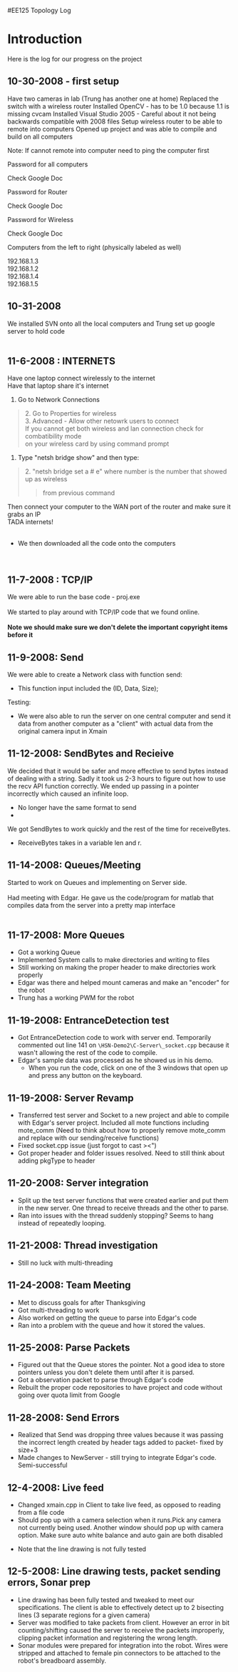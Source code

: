 #EE125 Topology Log

# Introduction #

Here is the log for our progress on the project

## 10-30-2008 - first setup ##
Have two cameras in lab (Trung has another one at home)
Replaced the switch with a wireless router
Installed OpenCV - has to be 1.0 because 1.1 is missing cvcam
Installed Visual Studio 2005 - Careful about it not being backwards compatible with 2008 files
Setup wireless router to be able to remote into computers
Opened up project and was able to compile and build on all computers


Note: If cannot remote into computer need to ping the computer first


Password for all computers

Check Google Doc

Password for Router

Check Google Doc

Password for Wireless

Check Google Doc

Computers from the left to right (physically labeled as well)

192.168.1.3 <br>
192.168.1.2 <br>
192.168.1.4 <br>
192.168.1.5 <br>

<h2>10-31-2008</h2>
We installed SVN onto all the local computers and Trung set up google server to hold code<br>
<br>
<h2>11-6-2008 : INTERNETS</h2>
Have one laptop connect wirelessly to the internet<br>
Have that laptop share it's internet<br>
<ol><li>Go to Network Connections<br>
</li></ol><blockquote>2. Go to Properties for wireless<br>
3. Advanced - Allow other netowrk users to connect<br>
If you cannot get both wireless and lan connection check for combatibility mode<br>
on your wireless card by using command prompt<br>
</blockquote><ol><li>Type "netsh bridge show" and then type:<br>
</li></ol><blockquote>2. "netsh bridge set a # e" where number is the number that showed up as wireless<br>
<blockquote>from previous command</blockquote></blockquote>

Then connect your computer to the WAN port of the router and make sure it grabs an IP<br>
TADA internets!<br>
<br>
- We then downloaded all the code onto the computers<br>
<br>
<h2>11-7-2008 : TCP/IP</h2>
We were able to run the base code - proj.exe<br>
<br>
We started to play around with TCP/IP code that we found online.<br>
<br>
<b>Note we should make sure we don't delete the important copyright items before it</b>

<h2>11-9-2008: Send</h2>
We were able to create a Network class with function send:<br>
<ul><li>This function input included the (ID, Data, Size);</li></ul>

Testing:<br>
<ul><li>We were also able to run the server on one central computer and send it data from another computer as a "client" with actual data from the original camera input in Xmain</li></ul>

<h2>11-12-2008: SendBytes and Recieive</h2>
We decided that it would be safer and more effective to send bytes instead of dealing with a string.  Sadly it took us 2-3 hours to figure out how to use the recv API function correctly.  We ended up passing in a pointer incorrectly which caused an infinite loop.<br>
<ul><li>No longer have the same format to send<br>
</li><li></li></ul>

We got SendBytes to work quickly and the rest of the time for receiveBytes.<br>
<ul><li>ReceiveBytes takes in a variable len and r.</li></ul>

<h2>11-14-2008: Queues/Meeting</h2>
Started to work on Queues and implementing on Server side.<br>
<br>
Had meeting with Edgar.  He gave us the code/program for matlab that compiles data from the server into a pretty map interface<br>
<br>
<h2>11-17-2008: More Queues</h2>
<ul><li>Got a working Queue<br>
</li><li>Implemented System calls to make directories and writing to files<br>
</li><li>Still working on making the proper header to make directories work properly<br>
</li><li>Edgar was there and helped mount cameras and make an "encoder" for the robot<br>
</li><li>Trung has a working PWM for the robot</li></ul>


<h2>11-19-2008: EntranceDetection test</h2>
<ul><li>Got EntranceDetection code to work with server end. Temporarily commented out line 141 on <code>\HSN-Demo2\C-Server\_socket.cpp</code> because it wasn't allowing the rest of the code to compile.<br>
</li><li>Edgar's sample data was processed as he showed us in his demo.<br>
<ul><li>When you run the code, click on one of the 3 windows that open up and press any button on the keyboard.</li></ul></li></ul>

<h2>11-19-2008: Server Revamp</h2>
<ul><li>Transferred test server and Socket to a new project and able to compile with Edgar's server project.  Included all mote functions including mote_comm (Need to think about how to properly remove mote_comm and replace with our sending/receive functions)<br>
</li><li>Fixed socket.cpp issue (just forgot to cast ><")<br>
</li><li>Got proper header and folder issues resolved.  Need to still think about adding pkgType to header</li></ul>

<h2>11-20-2008: Server integration</h2>
<ul><li>Split up the test server functions that were created earlier and put them in the new server.  One thread to receive threads and the other to parse.<br>
</li><li>Ran into issues with the thread suddenly stopping?  Seems to hang instead of repeatedly looping.</li></ul>

<h2>11-21-2008: Thread investigation</h2>
<ul><li>Still no luck with multi-threading</li></ul>

<h2>11-24-2008: Team Meeting</h2>
<ul><li>Met to discuss goals for after Thanksgiving<br>
</li><li>Got multi-threading to work<br>
</li><li>Also worked on getting the queue to parse into Edgar's code<br>
</li><li>Ran into a problem with the queue and how it stored the values.</li></ul>

<h2>11-25-2008: Parse Packets</h2>
<ul><li>Figured out that the Queue stores the pointer.  Not a good idea to store pointers unless you don't delete them until after it is parsed.<br>
</li><li>Got a observation packet to parse through Edgar's code<br>
</li><li>Rebuilt the proper code repositories to have project and code without going over quota limit from Google</li></ul>

<h2>11-28-2008: Send Errors</h2>
<ul><li>Realized that Send was dropping three values because it was passing the incorrect length created by header tags added to packet- fixed by size+3<br>
</li><li>Made changes to NewServer - still trying to integrate Edgar's code.  Semi-successful</li></ul>

<h2>12-4-2008: Live feed</h2>

<ul><li>Changed xmain.cpp in Client to take live feed, as opposed to reading from a file code<br>
</li><li>Should pop up with a camera selection when it runs.Pick any camera not currently being used. Another window should pop up with camera option. Make sure auto white balance and auto gain are both disabled<br>
</li></ul><ul><li>Note that the line drawing is not fully tested</li></ul>

<h2>12-5-2008: Line drawing tests, packet sending errors, Sonar prep</h2>

<ul><li>Line drawing has been fully tested and tweaked to meet our specifications. The client is able to effectively detect up to 2 bisecting lines (3 separate regions for a given camera)<br>
</li><li>Server was modified to take packets from client. However an error in bit counting/shifting caused the server to receive the packets improperly, clipping packet information and registering the wrong length.<br>
</li><li>Sonar modules were prepared for integration into the robot. Wires were stripped and attached to female pin connectors to be attached to the robot's breadboard assembly.